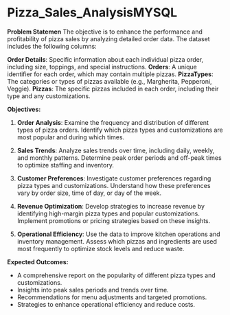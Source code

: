 # Pizza_Sales_AnalysisMYSQL

**Problem Statemen**
The objective is to enhance the performance and profitability of pizza sales by analyzing detailed order data. The dataset includes the following columns:

**Order Details**: Specific information about each individual pizza order, including size, toppings, and special instructions.
**Orders**: A unique identifier for each order, which may contain multiple pizzas.
**PizzaTypes**: The categories or types of pizzas available (e.g., Margherita, Pepperoni, Veggie).
**Pizzas**: The specific pizzas included in each order, including their type and any customizations.

**Objectives:**

1. **Order Analysis**: Examine the frequency and distribution of different types of pizza orders. Identify which pizza types and customizations are most popular and during which times.

2. **Sales Trends**: Analyze sales trends over time, including daily, weekly, and monthly patterns. Determine peak order periods and off-peak times to optimize staffing and inventory.

3. **Customer Preferences**: Investigate customer preferences regarding pizza types and customizations. Understand how these preferences vary by order size, time of day, or day of the week.

4. **Revenue Optimization**: Develop strategies to increase revenue by identifying high-margin pizza types and popular customizations. Implement promotions or pricing strategies based on these insights.

5. **Operational Efficiency**: Use the data to improve kitchen operations and inventory management. Assess which pizzas and ingredients are used most frequently to optimize stock levels and reduce waste.

**Expected Outcomes:**

- A comprehensive report on the popularity of different pizza types and customizations.
- Insights into peak sales periods and trends over time.
- Recommendations for menu adjustments and targeted promotions.
- Strategies to enhance operational efficiency and reduce costs.
